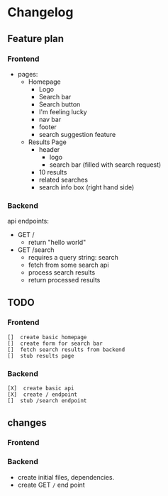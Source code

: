 # Changelog

## Feature plan

### Frontend

-   pages:
    -   Homepage
        -   Logo
        -   Search bar
        -   Search button
        -   I'm feeling lucky
        -   nav bar
        -   footer
        -   search suggestion feature
    -   Results Page
        -   header
            -   logo
            -   search bar (filled with search request)
        -   10 results
        -   related searches
        -   search info box (right hand side)

### Backend

api endpoints:

-   GET /
    -   return "hello world"
-   GET /search
    -   requires a query string: search
    -   fetch from some search api
    -   process search results
    -   return processed results

## TODO

### Frontend

    []  create basic homepage
    []  create form for search bar
    []  fetch search results from backend
    []  stub results page

### Backend

    [X]  create basic api
    [X]  create / endpoint
    []  stub /search endpoint

## changes

### Frontend

### Backend

-   create initial files, dependencies.
-   create GET `/` end point
